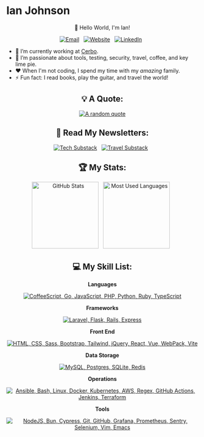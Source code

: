 # Ian Johnson

<div align="center">

👋 Hello World, I'm Ian!

<p>
    <a target="_blank" href="mailto:tacoda@hey.com"><img alt="Email" src="https://img.shields.io/badge/email-black?style=for-the-badge&logo=maildotru&logoColor=white" /></a>&nbsp;&nbsp;
    <a target="_blank" href="https://tacoda.github.io"><img alt="Website" src="https://img.shields.io/badge/website-green?style=for-the-badge&logo=curl&logoColor=white" /></a>&nbsp;&nbsp;
    <a target="_blank" href="https://www.linkedin.com/in/tacoda/"><img alt="LinkedIn" src="https://img.shields.io/badge/linked_in-blue?style=for-the-badge&logo=linkedin&logoColor=white" /></a>&nbsp;&nbsp;
</p>

</div>

- 🔭 I’m currently working at [Cerbo](https://www.linkedin.com/company/cerbo-llc/).
- 🌱 I’m passionate about tools, testing, security, travel, coffee, and key lime pie.
- ❤️ When I'm not coding, I spend my time with my _amazing_ family.
- ⚡ Fun fact: I read books, play the guitar, and travel the world!

<div align="center">

## 💡 A Quote:

[![A random quote](https://quotes-github-readme.vercel.app/api?type=horizontal&theme=dark)](https://github.com/piyushsuthar/github-readme-quotes)

## 📖 Read My Newsletters:

<p>
    <a target="_blank" href="https://diffengine.substack.com/"><img alt="Tech Substack" src="https://img.shields.io/badge/diffengine-orange?style=for-the-badge&logo=substack&logoColor=white" /></a>&nbsp;&nbsp;
    <a target="_blank" href=https://roamingroots.substack.com/"><img alt="Travel Substack" src="https://img.shields.io/badge/roamingroots-orange?style=for-the-badge&logo=substack&logoColor=white" /></a>&nbsp;&nbsp;
</p>

## 🏆 My Stats:

<p>
    <img height=175 alt="GitHub Stats" src="https://github-readme-stats.vercel.app/api?username=tacoda&show_icons=true&count_private=true&theme=dark" />&nbsp;&nbsp;
    <img height=175 alt="Most Used Languages" src="https://github-readme-stats.vercel.app/api/top-langs/?username=tacoda&layout=compact&theme=dark" />&nbsp;&nbsp;
</p>

## 💻 My Skill List:

**Languages**

[![CoffeeScript, Go, JavaScript, PHP, Python, Ruby, TypeScript](https://skillicons.dev/icons?i=coffeescript,go,js,php,py,ruby,ts)](https://skillicons.dev)

**Frameworks**

[![Laravel, Flask, Rails, Express](https://skillicons.dev/icons?i=laravel,flask,rails,express)](https://skillicons.dev)

**Front End**

[![HTML, CSS, Sass, Bootstrap, Tailwind, jQuery, React, Vue, WebPack, Vite](https://skillicons.dev/icons?i=html,css,sass,bootstrap,tailwind,jquery,react,vue,webpack,vite)](https://skillicons.dev)

**Data Storage**

[![MySQL, Postgres, SQLite, Redis](https://skillicons.dev/icons?i=mysql,postgres,sqlite,redis)](https://skillicons.dev)

**Operations**

[![Ansible, Bash, Linux, Docker, Kubernetes, AWS, Regex, GitHub Actions, Jenkins, Terraform](https://skillicons.dev/icons?i=ansible,bash,linux,docker,kubernetes,aws,regex,githubactions,jenkins,terraform)](https://skillicons.dev)

**Tools**

[![NodeJS, Bun, Cypress, Git, GitHub, Grafana, Prometheus, Sentry, Selenium, Vim, Emacs](https://skillicons.dev/icons?i=nodejs,bun,cypress,git,github,grafana,prometheus,sentry,selenium,vim,emacs)](https://skillicons.dev)

</div>
